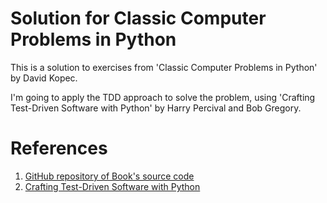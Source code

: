 # Solution for Classic Computer Problems in Python
This is a solution to exercises from 'Classic Computer Problems in Python' by David Kopec.

I'm going to apply the TDD approach to solve the problem, using 'Crafting Test-Driven Software with Python' by Harry Percival and Bob Gregory.

# References
1. [GitHub repository of Book's source code](https://github.com/davecom/ClassicComputerScienceProblemsInPython)
1. [Crafting Test-Driven Software with Python](https://www.pythontdd.com/)

